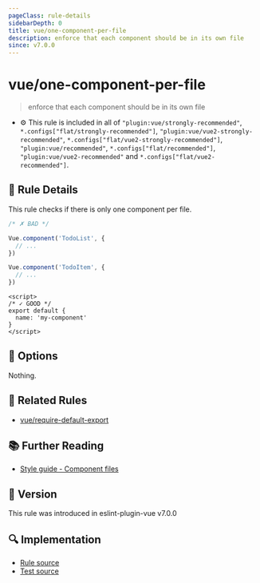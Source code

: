 ```yaml
---
pageClass: rule-details
sidebarDepth: 0
title: vue/one-component-per-file
description: enforce that each component should be in its own file
since: v7.0.0
---
```


# vue/one-component-per-file

> enforce that each component should be in its own file

- :gear: This rule is included in all of `"plugin:vue/strongly-recommended"`, `*.configs["flat/strongly-recommended"]`, `"plugin:vue/vue2-strongly-recommended"`, `*.configs["flat/vue2-strongly-recommended"]`, `"plugin:vue/recommended"`, `*.configs["flat/recommended"]`, `"plugin:vue/vue2-recommended"` and `*.configs["flat/vue2-recommended"]`.

## :book: Rule Details

This rule checks if there is only one component per file.

<eslint-code-block filename="a.js" language="javascript" :rules="{'vue/one-component-per-file': ['error']}">

```js
/* ✗ BAD */

Vue.component('TodoList', {
  // ...
})

Vue.component('TodoItem', {
  // ...
})
```

</eslint-code-block>

<eslint-code-block :rules="{'vue/one-component-per-file': ['error']}">

```vue
<script>
/* ✓ GOOD */
export default {
  name: 'my-component'
}
</script>
```

</eslint-code-block>

## :wrench: Options

Nothing.

## :couple: Related Rules

- [vue/require-default-export](https://github.com/vuejs/eslint-plugin-vue/tree/master/docs/rules/require-default-export.md)

## :books: Further Reading

- [Style guide - Component files](https://vuejs.org/style-guide/rules-strongly-recommended.html#component-files)

## :rocket: Version

This rule was introduced in eslint-plugin-vue v7.0.0

## :mag: Implementation

- [Rule source](https://github.com/vuejs/eslint-plugin-vue/blob/master/lib/rules/one-component-per-file.js)
- [Test source](https://github.com/vuejs/eslint-plugin-vue/blob/master/tests/lib/rules/one-component-per-file.js)
